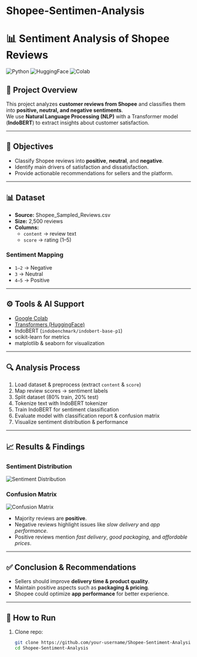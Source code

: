 # Shopee-Sentimen-Analysis
# 📊 Sentiment Analysis of Shopee Reviews

![Python](https://img.shields.io/badge/Python-3.8+-blue?logo=python)
![HuggingFace](https://img.shields.io/badge/Transformers-🤗-yellow)
![Colab](https://img.shields.io/badge/Run%20on-Colab-orange?logo=googlecolab)

## 📌 Project Overview
This project analyzes **customer reviews from Shopee** and classifies them into **positive, neutral, and negative sentiments**.  
We use **Natural Language Processing (NLP)** with a Transformer model (**IndoBERT**) to extract insights about customer satisfaction.

---

## 🎯 Objectives
- Classify Shopee reviews into **positive**, **neutral**, and **negative**.
- Identify main drivers of satisfaction and dissatisfaction.
- Provide actionable recommendations for sellers and the platform.

---

## 📊 Dataset
- **Source:** Shopee_Sampled_Reviews.csv  
- **Size:** 2,500 reviews  
- **Columns:**  
  - `content` → review text  
  - `score` → rating (1–5)  

### Sentiment Mapping
- `1–2` → Negative  
- `3`   → Neutral  
- `4–5` → Positive  

---

## ⚙️ Tools & AI Support
- [Google Colab](https://colab.research.google.com/)  
- [Transformers (HuggingFace)](https://huggingface.co/transformers/)  
- IndoBERT (`indobenchmark/indobert-base-p1`)  
- scikit-learn for metrics  
- matplotlib & seaborn for visualization  

---

## 🔍 Analysis Process
1. Load dataset & preprocess (extract `content` & `score`)  
2. Map review scores → sentiment labels  
3. Split dataset (80% train, 20% test)  
4. Tokenize text with IndoBERT tokenizer  
5. Train IndoBERT for sentiment classification  
6. Evaluate model with classification report & confusion matrix  
7. Visualize sentiment distribution & performance  

---

## 📈 Results & Findings

### Sentiment Distribution
![Sentiment Distribution](results/sentiment_distribution.png)

### Confusion Matrix
![Confusion Matrix](results/confusion_matrix.png)

- Majority reviews are **positive**.  
- Negative reviews highlight issues like *slow delivery* and *app performance*.  
- Positive reviews mention *fast delivery*, *good packaging*, and *affordable prices*.  

---

## ✅ Conclusion & Recommendations
- Sellers should improve **delivery time & product quality**.  
- Maintain positive aspects such as **packaging & pricing**.  
- Shopee could optimize **app performance** for better experience.  

---

## 🚀 How to Run
1. Clone repo:
   ```bash
   git clone https://github.com/your-username/Shopee-Sentiment-Analysis.git
   cd Shopee-Sentiment-Analysis
